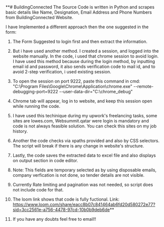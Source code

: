 **# BuildingConnected
The Source Code is written in Python and scrapes basic details like Name, Designation, Email Address and Phone Numbers from BuildingConnected Website.

I have Implemented a different approach then the one suggested in the form:

1) The Form Suggested to login first and then extract the information. 
2) But i have used another method. I created a session, and logged into the website manually. In the code, i used that chrome session to avoid login. I have used this method because during the login method, by inputting email id and password, it also sends verification code to mail id, and to avoid 2-step verification, i used existing session. 
  
3) To open the session on port 9222, paste this command in cmd:
"C:\Program Files\Google\Chrome\Application\chrome.exe" --remote-debugging-port=9222 --user-data-dir="C:\chrome_debug"

4) Chrome tab will appear, log in to website, and keep this session open while running the code.

5) I have used this techinique during my upwork's freelancing tasks, some sites are lowes.com, Websummit.qatar were login is mandatory and code is not always feasible solution. You can check this sites on my job history.

6) Another the code checks via xpaths provided and also by CSS selectors. The script will break if there is any change in website's structure.

7) Lastly, the code saves the extracted data to excel file and also displays on output section in code editor.

8) Note: This fields are temporary selected as by using disposable emails, company verfication is not done, so tender details are not visible.

9) Currently Rate limiting and pagination was not needed, so script does not include code for that.

10) The loom link shows that code is fully fuctional.
    Link: https://www.loom.com/share/eacc8b07c841464ab6fd20d580272e77?sid=3cc2561e-a756-4478-97cd-10b0b9deb6de**

11) If you have any doubts feel free to email!!
